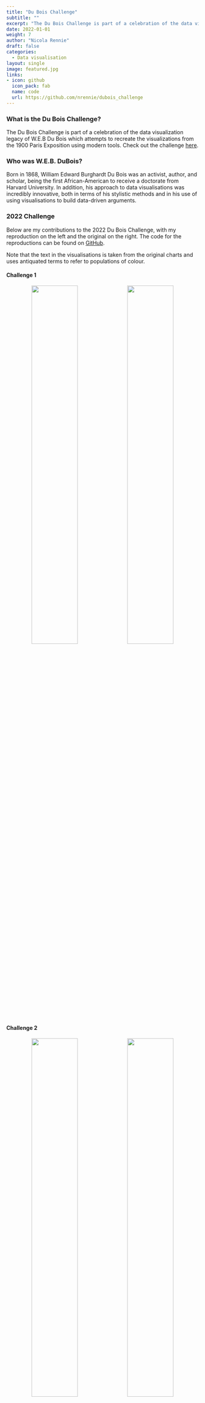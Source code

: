 ```yaml
---
title: "Du Bois Challenge"
subtitle: ""
excerpt: "The Du Bois Challenge is part of a celebration of the data visualization legacy of W.E.B Du Bois which attempts to recreate the visualizations from the 1900 Paris Exposition using modern tools."
date: 2022-01-01
weight: 7
author: "Nicola Rennie"
draft: false
categories:
  - Data visualisation
layout: single
image: featured.jpg
links:
- icon: github
  icon_pack: fab
  name: code
  url: https://github.com/nrennie/dubois_challenge
---
```


### What is the Du Bois Challenge?

The Du Bois Challenge is part of a celebration of the data visualization legacy of W.E.B Du Bois which attempts to recreate the visualizations from the 1900 Paris Exposition using modern tools. Check out the challenge [here](https://github.com/ajstarks/dubois-data-portraits/blob/master/challenge/README.md).

### Who was W.E.B. DuBois?

Born in 1868, William Edward Burghardt Du Bois was an activist, author, and scholar, being the first African-American to receive a doctorate from Harvard University. In addition, his approach to data visualisations was incredibly innovative, both in terms of his stylistic methods and in his use of using visualisations to build data-driven arguments. 

### 2022 Challenge

Below are my contributions to the 2022 Du Bois Challenge, with my reproduction on the left and the original on the right. The code for the reproductions can be found on [GitHub](https://github.com/nrennie/dubois_challenge/tree/main/2022).

Note that the text in the visualisations is taken from the original charts and uses antiquated terms to refer to populations of colour.

#### Challenge 1

<p align="center">
<img src="2022/challenge_01.jpg?raw=true" width="49%">
<img src="2022/original_01.jpg?raw=true" width="49%">
</p>

#### Challenge 2

<p align="center">
<img src="2022/challenge_02.jpg?raw=true" width="49%">
<img src="2022/original_02.jpg?raw=true" width="49%">
</p>

#### Challenge 3

<p align="center">
<img src="2022/challenge_03.jpg?raw=true" width="49%">
<img src="2022/original_03.jpg?raw=true" width="49%">
</p>

#### Challenge 4

<p align="center">
<img src="2022/challenge_04.jpg?raw=true" width="49%">
<img src="2022/original_04.jpg?raw=true" width="49%">
</p>

#### Challenge 5

<p align="center">
<img src="2022/challenge_05.jpg?raw=true" width="49%">
<img src="2022/original_05.jpg?raw=true" width="49%">
</p>

#### Challenge 6

<p align="center">
<img src="2022/challenge_06.jpg?raw=true" width="49%">
<img src="2022/original_06.jpg?raw=true" width="49%">
</p>

#### Challenge 7

<p align="center">
<img src="2022/challenge_07.jpg?raw=true" width="49%">
<img src="2022/original_07.jpg?raw=true" width="49%">
</p>

#### Challenge 8

<p align="center">
<img src="2022/challenge_08.jpg?raw=true" width="49%">
<img src="2022/original_08.jpg?raw=true" width="49%">
</p>

#### Challenge 9

<p align="center">
<img src="2022/challenge_09.jpg?raw=true" width="49%">
<img src="2022/original_09.jpg?raw=true" width="49%">
</p>

#### Challenge 10

<p align="center">
<img src="2022/challenge_10.jpg?raw=true" width="49%">
<img src="2022/original_10.jpg?raw=true" width="49%">
</p>


### 2021 Challenge

Below are my contributions to the 2021 Du Bois Challenge, with my reproduction on the left and the original on the right. The code for the reproductions can be found on [GitHub](https://github.com/nrennie/dubois_challenge/tree/main/2021).

Note that the text in the visualisations is taken from the original charts and uses antiquated terms to refer to populations of colour.

#### Challenge 1

<p align="center">
<img src="2021/challenge_01.jpg?raw=true" width="49%">
<img src="2021/original_01.jpg?raw=true" width="49%">
</p>

#### Challenge 2

<p align="center">
<img src="2021/challenge_02.jpg?raw=true" width="49%">
<img src="2021/original_02.jpg?raw=true" width="49%">
</p>

#### Challenge 3

<p align="center">
<img src="2021/challenge_03.jpg?raw=true" width="49%">
<img src="2021/original_03.jpg?raw=true" width="49%">
</p>

#### Challenge 4

<p align="center">
<img src="2021/challenge_04.jpg?raw=true" width="49%">
<img src="2021/original_04.jpg?raw=true" width="49%">
</p>

#### Challenge 5

<p align="center">
<img src="2021/challenge_05.jpg?raw=true" width="49%">
<img src="2021/original_05.jpg?raw=true" width="49%">
</p>

#### Challenge 6

<p align="center">
<img src="2021/challenge_06.jpg?raw=true" width="49%">
<img src="2021/original_06.jpg?raw=true" width="49%">
</p>

#### Challenge 7

<p align="center">
<img src="2021/challenge_07.jpg?raw=true" width="49%">
<img src="2021/original_07.jpg?raw=true" width="49%">
</p>

#### Challenge 8

<p align="center">
<img src="2021/challenge_08.jpg?raw=true" width="49%">
<img src="2021/original_08.jpg?raw=true" width="49%">
</p>

#### Challenge 9

<p align="center">
<img src="2021/challenge_09.jpg?raw=true" width="49%">
<img src="2021/original_09.jpg?raw=true" width="49%">
</p>

#### Challenge 10

<p align="center">
<img src="2021/challenge_10.jpg?raw=true" width="49%">
<img src="2021/original_10.jpg?raw=true" width="49%">
</p>



